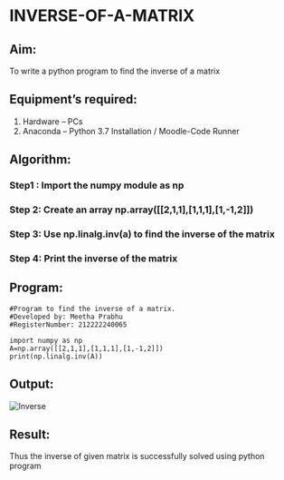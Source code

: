 # INVERSE-OF-A-MATRIX
## Aim:
To write a python program to find the inverse of a matrix
## Equipment’s required:
1. 	Hardware – PCs
2. 	Anaconda – Python 3.7 Installation / Moodle-Code Runner
## Algorithm:
### Step1 : Import the numpy module as np
### Step 2: Create an array np.array([[2,1,1],[1,1,1],[1,-1,2]])
### Step 3: Use np.linalg.inv(a) to find the inverse of the matrix
### Step 4: Print the inverse of the matrix 

## Program:
```
#Program to find the inverse of a matrix.
#Developed by: Meetha Prabhu
#RegisterNumber: 212222240065

import numpy as np
A=np.array([[2,1,1],[1,1,1],[1,-1,2]])
print(np.linalg.inv(A))
```
## Output:
![Inverse ](https://user-images.githubusercontent.com/119401038/225929703-eafc2eb8-b31c-45d0-a991-dcbf46277a6e.png)

## Result:
Thus the inverse of given matrix is successfully solved using python program

